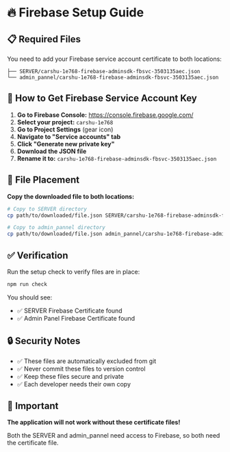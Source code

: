 # 🔥 Firebase Setup Guide

## 📋 Required Files

You need to add your Firebase service account certificate to both locations:

```
├── SERVER/carshu-1e768-firebase-adminsdk-fbsvc-3503135aec.json
└── admin_pannel/carshu-1e768-firebase-adminsdk-fbsvc-3503135aec.json
```

## 🔑 How to Get Firebase Service Account Key

1. **Go to Firebase Console:** https://console.firebase.google.com/
2. **Select your project:** `carshu-1e768`
3. **Go to Project Settings** (gear icon)
4. **Navigate to "Service accounts" tab**
5. **Click "Generate new private key"**
6. **Download the JSON file**
7. **Rename it to:** `carshu-1e768-firebase-adminsdk-fbsvc-3503135aec.json`

## 📁 File Placement

**Copy the downloaded file to both locations:**

```bash
# Copy to SERVER directory
cp path/to/downloaded/file.json SERVER/carshu-1e768-firebase-adminsdk-fbsvc-3503135aec.json

# Copy to admin_pannel directory  
cp path/to/downloaded/file.json admin_pannel/carshu-1e768-firebase-adminsdk-fbsvc-3503135aec.json
```

## ✅ Verification

Run the setup check to verify files are in place:

```bash
npm run check
```

You should see:
- ✅ SERVER Firebase Certificate found
- ✅ Admin Panel Firebase Certificate found

## 🔒 Security Notes

- ✅ These files are automatically excluded from git
- ✅ Never commit these files to version control
- ✅ Keep these files secure and private
- ✅ Each developer needs their own copy

## 🚨 Important

**The application will not work without these certificate files!**

Both the SERVER and admin_pannel need access to Firebase, so both need the certificate file.
